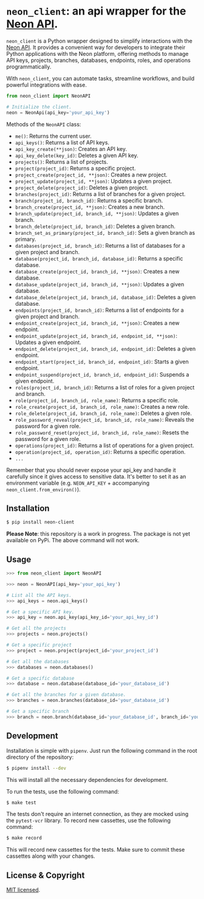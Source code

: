 # `neon_client`: an api wrapper for the [Neon API](https://api-docs.neon.tech/reference/getting-started-with-neon-api).

`neon_client` is a Python wrapper designed to simplify interactions with the [Neon API](https://api-docs.neon.tech/reference/getting-started-with-neon-api). It provides a convenient way for developers to integrate their Python applications with the Neon platform, offering methods to manage API keys, projects, branches, databases, endpoints, roles, and operations programmatically.

With `neon_client`, you can automate tasks, streamline workflows, and build powerful integrations with ease.


```python
from neon_client import NeonAPI

# Initialize the client.
neon = NeonApi(api_key='your_api_key')
```

Methods of the `NeonAPI` class:

- `me()`: Returns the current user.
- `api_keys()`: Returns a list of API keys.
- `api_key_create(**json)`: Creates an API key.
- `api_key_delete(key_id)`: Deletes a given API key.
- `projects()`: Returns a list of projects.
- `project(project_id)`: Returns a specific project.
- `project_create(project_id, **json)`: Creates a new project. 
- `project_update(project_id, **json)`: Updates a given project.
- `project_delete(project_id)`: Deletes a given project.
- `branches(project_id)`: Returns a list of branches for a given project.
- `branch(project_id, branch_id)`: Returns a specific branch.
- `branch_create(project_id, **json)`: Creates a new branch.
- `branch_update(project_id, branch_id, **json)`: Updates a given branch.
- `branch_delete(project_id, branch_id)`: Deletes a given branch.
- `branch_set_as_primary(project_id, branch_id)`: Sets a given branch as primary.
- `databases(project_id, branch_id)`: Returns a list of databases for a given project and branch.
- `database(project_id, branch_id, database_id)`: Returns a specific database.
- `database_create(project_id, branch_id, **json)`: Creates a new database.
- `database_update(project_id, branch_id, **json)`: Updates a given database.
- `database_delete(project_id, branch_id, database_id)`: Deletes a given database.
- `endpoints(project_id, branch_id)`: Returns a list of endpoints for a given project and branch.
- `endpoint_create(project_id, branch_id, **json)`: Creates a new endpoint.
- `endpoint_update(project_id, branch_id, endpoint_id, **json)`: Updates a given endpoint.
- `endpoint_delete(project_id, branch_id, endpoint_id)`: Deletes a given endpoint.
- `endpoint_start(project_id, branch_id, endpoint_id)`: Starts a given endpoint.
- `endpoint_suspend(project_id, branch_id, endpoint_id)`: Suspends a given endpoint.
- `roles(project_id, branch_id)`: Returns a list of roles for a given project and branch.
- `role(project_id, branch_id, role_name)`: Returns a specific role.
- `role_create(project_id, branch_id, role_name)`: Creates a new role.
- `role_delete(project_id, branch_id, role_name)`: Deletes a given role.
- `role_password_reveal(project_id, branch_id, role_name)`: Reveals the password for a given role.
- `role_password_reset(project_id, branch_id, role_name)`: Resets the password for a given role.
- `operations(project_id)`: Returns a list of operations for a given project.
- `operation(project_id, operation_id)`: Returns a specific operation.
- `...`

Remember that you should never expose your api_key and handle it carefully since it gives access to sensitive data. It's better to set it as an environment variable (e.g. `NEON_API_KEY` + accompanying `neon_client.from_environ()`).

## Installation

```bash
$ pip install neon-client
```

**Please Note**: this repository is a work in progress.  The package is not yet available on PyPi.  The above command will not work.

## Usage

```python
>>> from neon_client import NeonAPI

>>> neon = NeonAPI(api_key='your_api_key')

# List all the API keys.
>>> api_keys = neon.api_keys()

# Get a specific API key.
>>> api_key = neon.api_key(api_key_id='your_api_key_id')

# Get all the projects
>>> projects = neon.projects()

# Get a specific project
>>> project = neon.project(project_id='your_project_id')

# Get all the databases
>>> databases = neon.databases()

# Get a specific database
>>> database = neon.database(database_id='your_database_id')

# Get all the branches for a given database.
>>> branches = neon.branches(database_id='your_database_id')

# Get a specific branch
>>> branch = neon.branch(database_id='your_database_id', branch_id='your_branch_id')
```

## Development

Installation is simple with `pipenv`. Just run the following command in the root directory of the repository:

```bash
$ pipenv install --dev
```

This will install all the necessary dependencies for development.

To run the tests, use the following command:

```bash
$ make test
```

The tests don't require an internet connection, as they are mocked using the `pytest-vcr` library. To record new cassettes, use the following command:

```bash
$ make record
```

This will record new cassettes for the tests. Make sure to commit these cassettes along with your changes.

## License & Copyright

[MIT licensed](./LICENSE).
